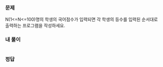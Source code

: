 ### 문제
N(1<=N<=100)명의 학생의 국어점수가 입력되면 각 학생의 등수를 입력된 순서대로 출력하는 프로그램을 작성하세요.

### 내 풀이
```js

```

### 정답
```js

```
